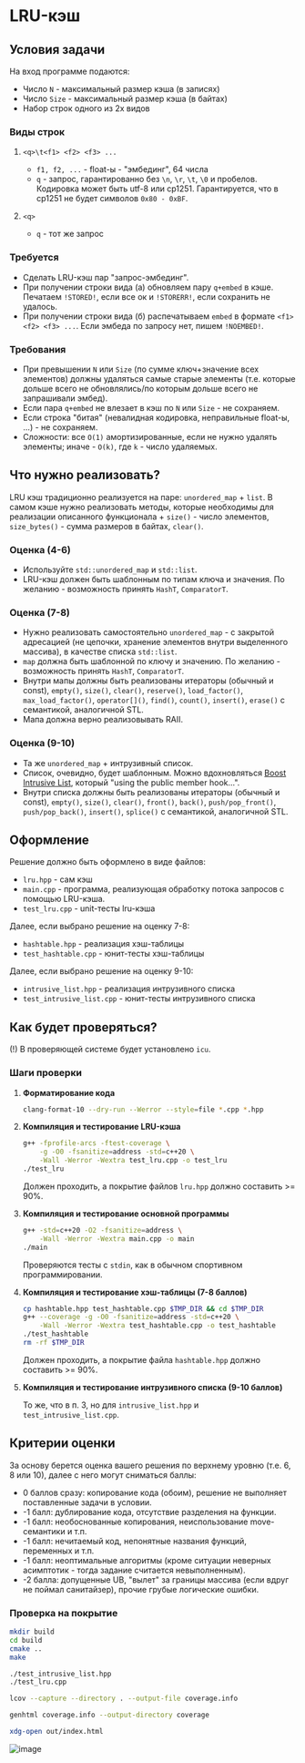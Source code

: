 # LRU-кэш

## Условия задачи

На вход программе подаются:
- Число `N` - максимальный размер кэша (в записях)
- Число `Size` - максимальный размер кэша (в байтах)
- Набор строк одного из 2х видов

### Виды строк

1. `<q>\t<f1> <f2> <f3> ...`
   - `f1, f2, ...` - float-ы - "эмбединг", 64 числа
   - `q` - запрос, гарантированно без `\n`, `\r`, `\t`, `\0` и пробелов. Кодировка может быть utf-8 или cp1251. Гарантируется, что в cp1251 не будет символов `0x80 - 0xBF`.

2. `<q>`
   - `q` - тот же запрос

### Требуется

- Сделать LRU-кэш пар "запрос-эмбединг".
- При получении строки вида (а) обновляем пару `q+embed` в кэше. Печатаем `!STORED!`, если все ок и `!STORERR!`, если сохранить не удалось.
- При получении строки вида (б) распечатываем `embed` в формате `<f1> <f2> <f3> ...`. Если эмбеда по запросу нет, пишем `!NOEMBED!`.

### Требования

- При превышении `N` или `Size` (по сумме ключ+значение всех элементов) должны удаляться самые старые элементы (т.е. которые дольше всего не обновлялись/по которым дольше всего не запрашивали эмбед).
- Если пара `q+embed` не влезает в кэш по `N` или `Size` - не сохраняем.
- Если строка "битая" (невалидная кодировка, неправильные float-ы, ...) - не сохраняем.
- Сложности: все `O(1)` амортизированные, если не нужно удалять элементы; иначе - `O(k)`, где `k` - число удаляемых.

## Что нужно реализовать?

LRU кэш традиционно реализуется на паре: `unordered_map` + `list`. В самом кэше нужно реализовать методы, которые необходимы для реализации описанного функционала + `size()` - число элементов, `size_bytes()` - сумма размеров в байтах, `clear()`.

### Оценка (4-6)

- Используйте `std::unordered_map` и `std::list`.
- LRU-кэш должен быть шаблонным по типам ключа и значения. По желанию - возможность принять `HashT`, `ComparatorT`.

### Оценка (7-8)

- Нужно реализовать самостоятельно `unordered_map` - с закрытой адресацией (не цепочки, хранение элементов внутри выделенного массива), в качестве списка `std::list`.
- `map` должна быть шаблонной по ключу и значению. По желанию - возможность принять `HashT`, `ComparatorT`.
- Внутри мапы должны быть реализованы итераторы (обычный и const), `empty()`, `size()`, `clear()`, `reserve()`, `load_factor()`, `max_load_factor()`, `operator[]()`, `find()`, `count()`, `insert()`, `erase()` с семантикой, аналогичной STL.
- Мапа должна верно реализовывать RAII.

### Оценка (9-10)

- Та же `unordered_map` + интрузивный список.
- Список, очевидно, будет шаблонным. Можно вдохновляться [Boost Intrusive List](https://www.boost.org/doc/libs/1_67_0/doc/html/intrusive/list.html), который "using the public member hook...".
- Внутри списка должны быть реализованы итераторы (обычный и const), `empty()`, `size()`, `clear()`, `front()`, `back()`, `push/pop_front()`, `push/pop_back()`, `insert()`, `splice()` с семантикой, аналогичной STL.

## Оформление

Решение должно быть оформлено в виде файлов:
- `lru.hpp` - сам кэш
- `main.cpp` - программа, реализующая обработку потока запросов с помощью LRU-кэша.
- `test_lru.cpp` - unit-тесты lru-кэша

Далее, если выбрано решение на оценку 7-8:
- `hashtable.hpp` - реализация хэш-таблицы
- `test_hashtable.cpp` - юнит-тесты хэш-таблицы

Далее, если выбрано решение на оценку 9-10:
- `intrusive_list.hpp` - реализация интрузивного списка
- `test_intrusive_list.cpp` - юнит-тесты интрузивного списка

## Как будет проверяться?

(!) В проверяющей системе будет установлено `icu`.

### Шаги проверки

1. **Форматирование кода**

   ```sh
   clang-format-10 --dry-run --Werror --style=file *.cpp *.hpp
   ```

2. **Компиляция и тестирование LRU-кэша**

   ```sh
   g++ -fprofile-arcs -ftest-coverage \
       -g -O0 -fsanitize=address -std=c++20 \
       -Wall -Werror -Wextra test_lru.cpp -o test_lru
   ./test_lru
   ```

   Должен проходить, а покрытие файлов `lru.hpp` должно составить >= 90%.

3. **Компиляция и тестирование основной программы**

   ```sh
   g++ -std=c++20 -O2 -fsanitize=address \
       -Wall -Werror -Wextra main.cpp -o main
   ./main
   ```

   Проверяются тесты с `stdin`, как в обычном спортивном программировании.

4. **Компиляция и тестирование хэш-таблицы (7-8 баллов)**

   ```sh
   cp hashtable.hpp test_hashtable.cpp $TMP_DIR && cd $TMP_DIR
   g++ --coverage -g -O0 -fsanitize=address -std=c++20 \
       -Wall -Werror -Wextra test_hashtable.cpp -o test_hashtable
   ./test_hashtable
   rm -rf $TMP_DIR
   ```

   Должен проходить, а покрытие файла `hashtable.hpp` должно составить >= 90%.

5. **Компиляция и тестирование интрузивного списка (9-10 баллов)**

   То же, что в п. 3, но для `intrusive_list.hpp` и `test_intrusive_list.cpp`.

## Критерии оценки

За основу берется оценка вашего решения по верхнему уровню (т.е. 6, 8 или 10), далее с него могут сниматься баллы:
- 0 баллов сразу: копирование кода (обоим), решение не выполняет поставленные задачи в условии.
- -1 балл: дублирование кода, отсутствие разделения на функции.
- -1 балл: необоснованные копирования, неиспользование move-семантики и т.п.
- -1 балл: нечитаемый код, непонятные названия функций, переменных и т.п.
- -1 балл: неоптимальные алгоритмы (кроме ситуации неверных асимптотик - тогда задание считается невыполненным).
- -2 балла: допущенные UB, "вылет" за границы массива (если вдруг не поймал санитайзер), прочие грубые логические ошибки.

### Проверка на покрытие

   ```bash
   mkdir build
   cd build
   cmake ..
   make
   ```

   ```bash
   ./test_intrusive_list.hpp
   ./test_lru.cpp
   ```

   ```bash
   lcov --capture --directory . --output-file coverage.info
   ```
  
   ```bash
   genhtml coverage.info --output-directory coverage
   ```
     
   ```bash
   xdg-open out/index.html
   ```
![image](https://github.com/user-attachments/assets/6b9c3abc-4217-4ae8-a307-48494781b820)
